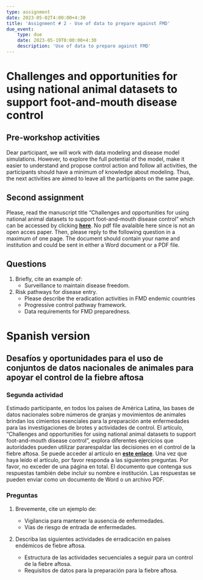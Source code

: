 ```yaml
---
type: assignment
date: 2023-05-02T4:00:00+4:30
title: 'Assignment # 2 - Use of data to prepare against FMD'
due_event: 
    type: due
    date: 2023-05-19T0:00:00+4:30
    description: 'Use of data to prepare against FMD'
---
```

# Challenges and opportunities for using national animal datasets to support foot-and-mouth disease control

## **Pre-workshop activities**
Dear participant, we will work with data modeling and disease model simulations. However, to explore the full potential of the model, make it easier to understand and propose control action and follow all activities, the participants should have a minimum of knowledge about modeling. Thus, the next activities are aimed to leave all the participants on the same page. 

## **Second assignment**
Please, read the manuscript title “Challenges and opportunities for using national animal datasets to support foot-and-mouth disease control” which can be accessed by clicking [**here**](https://onlinelibrary.wiley.com/doi/10.1111/tbed.13858). No pdf file avalaible here since is not an open acces paper.
Then, please reply to the following question in a maximum of one page.  The document should contain your name and institution and could be sent in either a Word document or a PDF file. 

## **Questions**
1.  Briefly, cite an example of:
    * Surveillance to maintain disease freedom.
2. Risk pathways for disease entry.
    * Please describe the eradication activities in FMD endemic countries
    * Progressive control pathway framework.
    * Data requirements for FMD preparedness.


# Spanish version

## Desafíos y oportunidades para el uso de conjuntos de datos nacionales de animales para apoyar el control de la fiebre aftosa

### Segunda actividad
Estimado participante, en todos los países de América Latina, las bases de datos nacionales sobre
números de granjas y movimientos de animales brindan los cimientos esenciales para la
preparación ante enfermedades para las investigaciones de brotes y actividades de control. El artículo, “Challenges and opportunities for using national animal datasets to support foot-and-mouth disease control”, explora diferentes ejercicios que autoridades pueden utilizar pararespaldar las decisiones en el control de la fiebre aftosa. Se puede acceder al artículo en [**este enlace**](https://onlinelibrary.wiley.com/doi/10.1111/tbed.13858). Una vez que haya leído el artículo, por favor responda a las siguientes preguntas. Por favor, no
exceder de una página en total. El documento que contenga sus respuestas también debe
incluir su nombre e institución. Las respuestas se pueden enviar como un documento de
Word o un archivo PDF.
### Preguntas

1. Brevemente, cite un ejemplo de:
    * Vigilancia para mantener la ausencia de enfermedades.
    * Vías de riesgo de entrada de enfermedades.

2. Describa las siguientes actividades de erradicación en países endémicos de fiebre aftosa.
    * Estructura de las actividades secuenciales a seguir para un control de la fiebre aftosa.
    * Requisitos de datos para la preparación para la fiebre aftosa.